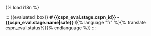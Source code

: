 {% load i18n %}

::: {{evaluated_box}}
**# {{cspn_eval.stage.cspn_id}} - {{cspn_eval.stage.name|safe}}** ({% language "fr" %}{% translate cspn_eval.status%}{% endlanguage %})
:::
